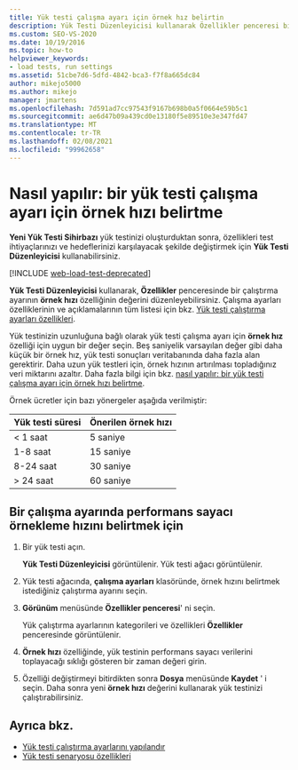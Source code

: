 ```yaml
---
title: Yük testi çalışma ayarı için örnek hız belirtin
description: Yük Testi Düzenleyicisi kullanarak Özellikler penceresi bir çalıştırma ayarı değerinin örnek hızını nasıl düzenleyeceğinizi öğrenin.
ms.custom: SEO-VS-2020
ms.date: 10/19/2016
ms.topic: how-to
helpviewer_keywords:
- load tests, run settings
ms.assetid: 51cbe7d6-5dfd-4842-bca3-f7f8a665dc84
author: mikejo5000
ms.author: mikejo
manager: jmartens
ms.openlocfilehash: 7d591ad7cc97543f9167b698b0a5f0664e59b5c1
ms.sourcegitcommit: ae6d47b09a439cd0e13180f5e89510e3e347fd47
ms.translationtype: MT
ms.contentlocale: tr-TR
ms.lasthandoff: 02/08/2021
ms.locfileid: "99962658"
---
```

# <a name="how-to-specify-the-sample-rate-for-a-load-test-run-setting"></a>Nasıl yapılır: bir yük testi çalışma ayarı için örnek hızı belirtme

**Yeni Yük Testi Sihirbazı** yük testinizi oluşturduktan sonra, özellikleri test ihtiyaçlarınızı ve hedeflerinizi karşılayacak şekilde değiştirmek için **Yük Testi Düzenleyicisi** kullanabilirsiniz.

[!INCLUDE [web-load-test-deprecated](includes/web-load-test-deprecated.md)]

**Yük Testi Düzenleyicisi** kullanarak, **Özellikler** penceresinde bir çalıştırma ayarının **örnek hızı** özelliğinin değerini düzenleyebilirsiniz. Çalışma ayarları özelliklerinin ve açıklamalarının tüm listesi için bkz. [Yük testi çalıştırma ayarları özellikleri](../test/load-test-run-settings-properties.md).

Yük testinizin uzunluğuna bağlı olarak yük testi çalışma ayarı için **örnek hız** özelliği için uygun bir değer seçin. Beş saniyelik varsayılan değer gibi daha küçük bir örnek hız, yük testi sonuçları veritabanında daha fazla alan gerektirir. Daha uzun yük testleri için, örnek hızının artırılması topladığınız veri miktarını azaltır. Daha fazla bilgi için bkz. [nasıl yapılır: bir yük testi çalışma ayarı için örnek hızı belirtme](../test/how-to-specify-the-sample-rate-for-a-load-test.md).

Örnek ücretler için bazı yönergeler aşağıda verilmiştir:

|Yük testi süresi|Önerilen örnek hızı|
|-|-----------------------------|
|\< 1 saat|5 saniye|
|1-8 saat|15 saniye|
|8-24 saat|30 saniye|
|> 24 saat|60 saniye|

## <a name="to-specify-performance-counter-sampling-rate-in-a-run-setting"></a>Bir çalışma ayarında performans sayacı örnekleme hızını belirtmek için

1. Bir yük testi açın.

     **Yük Testi Düzenleyicisi** görüntülenir. Yük testi ağacı görüntülenir.

2. Yük testi ağacında, **çalışma ayarları** klasöründe, örnek hızını belirtmek istediğiniz çalıştırma ayarını seçin.

3. **Görünüm** menüsünde **Özellikler penceresi**' ni seçin.

     Yük çalıştırma ayarlarının kategorileri ve özellikleri **Özellikler** penceresinde görüntülenir.

4. **Örnek hızı** özelliğinde, yük testinin performans sayacı verilerini toplayacağı sıklığı gösteren bir zaman değeri girin.

5. Özelliği değiştirmeyi bitirdikten sonra **Dosya** menüsünde **Kaydet** ' i seçin. Daha sonra yeni **örnek hızı** değerini kullanarak yük testinizi çalıştırabilirsiniz.

## <a name="see-also"></a>Ayrıca bkz.

- [Yük testi çalıştırma ayarlarını yapılandır](../test/configure-load-test-run-settings.md)
- [Yük testi senaryosu özellikleri](../test/load-test-scenario-properties.md)
